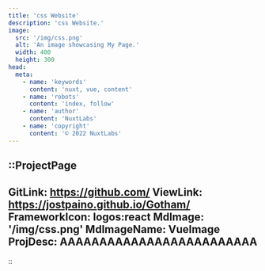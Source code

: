 ```yaml
---
title: 'css Website'
description: 'css Website.'
image:
  src: '/img/css.png'
  alt: 'An image showcasing My Page.'
  width: 400
  height: 300
head:
  meta:
    - name: 'keywords'
      content: 'nuxt, vue, content'
    - name: 'robots'
      content: 'index, follow'
    - name: 'author'
      content: 'NuxtLabs'
    - name: 'copyright'
      content: '© 2022 NuxtLabs'
---
```


::ProjectPage
---
GitLink: https://github.com/
ViewLink: https://jostpaino.github.io/Gotham/
FrameworkIcon:  logos:react
MdImage: '/img/css.png'
MdImageName: VueImage
ProjDesc: AAAAAAAAAAAAAAAAAAAAAAAAA
---

::
